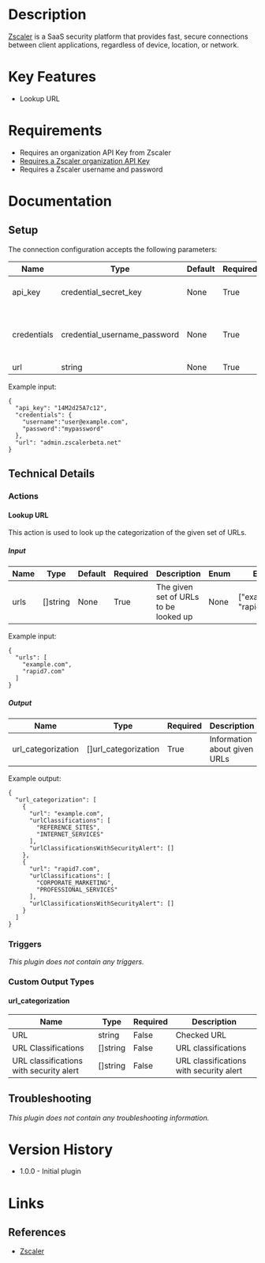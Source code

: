 # Description

[Zscaler](https://www.zscaler.com/) is a SaaS security platform that provides fast, secure connections between client applications, regardless of device, location, or network.

# Key Features

* Lookup URL

# Requirements

* Requires an organization API Key from Zscaler
* [Requires a Zscaler organization API Key](https://help.zscaler.com/zia/api-getting-started)
* Requires a Zscaler username and password


# Documentation
## Setup

The connection configuration accepts the following parameters:

|Name|Type|Default|Required|Description|Enum|Example|
|----|----|-------|--------|-----------|----|-------|
|api_key|credential_secret_key|None|True|Enter organization API key|None|14M2d25A7c12|
|credentials|credential_username_password|None|True|Username and password to access Zscaler|None|{"username":"user@example.com", "password":"mypassword"}|
|url|string|None|True|API URL|None|admin.zscalerbeta.net|

Example input:

```
{
  "api_key": "14M2d25A7c12",
  "credentials": {
    "username":"user@example.com",
    "password":"mypassword"
  },
  "url": "admin.zscalerbeta.net"
}
```
## Technical Details

### Actions

#### Lookup URL

This action is used to look up the categorization of the given set of URLs.

##### Input

|Name|Type|Default|Required|Description|Enum|Example|
|----|----|-------|--------|-----------|----|-------|
|urls|[]string|None|True|The given set of URLs to be looked up|None|["example.com", "rapid7.com"]|

Example input:

```
{
  "urls": [
    "example.com",
    "rapid7.com"
  ]
}
```

##### Output

|Name|Type|Required|Description|
|----|----|--------|-----------|
|url_categorization|[]url_categorization|True|Information about given URLs|

Example output:

```
{
  "url_categorization": [
    {
      "url": "example.com",
      "urlClassifications": [
        "REFERENCE_SITES",
        "INTERNET_SERVICES"
      ],
      "urlClassificationsWithSecurityAlert": []
    },
    {
      "url": "rapid7.com",
      "urlClassifications": [
        "CORPORATE_MARKETING",
        "PROFESSIONAL_SERVICES"
      ],
      "urlClassificationsWithSecurityAlert": []
    }
  ]
}
```

### Triggers

_This plugin does not contain any triggers._

### Custom Output Types

#### url_categorization

|Name|Type|Required|Description|
|----|----|--------|-----------|
|URL|string|False|Checked URL|
|URL Classifications|[]string|False|URL classifications|
|URL classifications with security alert|[]string|False|URL classifications with security alert|

## Troubleshooting

_This plugin does not contain any troubleshooting information._

# Version History

* 1.0.0 - Initial plugin

# Links

## References

* [Zscaler](https://www.zscaler.com/)
